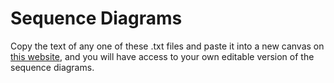 # Sequence Diagrams

Copy the text of any one of these .txt files and paste it into a new canvas on [this website](https://sequencediagram.org/), and you will have access to your own editable version of the sequence diagrams.
